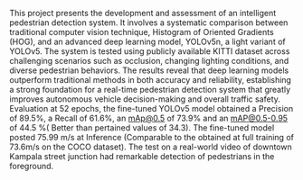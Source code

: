 This project presents the development and assessment of an intelligent pedestrian detection system. It involves a systematic comparison between traditional computer vision technique, Histogram of Oriented Gradients (HOG), and an advanced deep learning model, YOLOv5n, a light variant of YOLOv5. The system is tested using publicly available KITTI dataset across challenging scenarios such as occlusion, changing lighting conditions, and diverse pedestrian behaviors. The results reveal that deep learning models outperform traditional methods in both accuracy and reliability, establishing a strong foundation for a real-time pedestrian detection system that greatly improves autonomous vehicle decision-making and overall traffic safety. Evaluation at 52 epochs, the fine-tuned YOLOv5 model obtained a Precision of 89.5%, a Recall of 61.6%, an mAp@0.5 of 73.9% and an mAP@0.5-0.95 of 44.5 %( Better than pertained values of 34.3). The fine-tuned model posted 75.99 m/s at Inference (Comparable to the obtained at full training of 73.6m/s on the COCO dataset). The test on a real-world video of downtown Kampala street junction had remarkable detection of pedestrians in the foreground.
